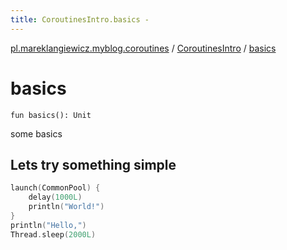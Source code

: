 ```yaml
---
title: CoroutinesIntro.basics - 
---
```


[pl.mareklangiewicz.myblog.coroutines](../index.md) / [CoroutinesIntro](index.md) / [basics](.)

# basics

`fun basics(): Unit`

some basics

## Lets try something simple

``` kotlin
launch(CommonPool) {
    delay(1000L)
    println("World!")
}
println("Hello,")
Thread.sleep(2000L)
```


